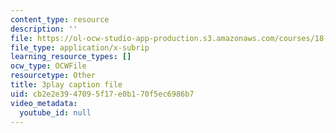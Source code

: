 ```yaml
---
content_type: resource
description: ''
file: https://ol-ocw-studio-app-production.s3.amazonaws.com/courses/18-06sc-linear-algebra-fall-2011/cb2e2e3947095f17e0b170f5ec6986b7_QuZL5IKpO_U.srt
file_type: application/x-subrip
learning_resource_types: []
ocw_type: OCWFile
resourcetype: Other
title: 3play caption file
uid: cb2e2e39-4709-5f17-e0b1-70f5ec6986b7
video_metadata:
  youtube_id: null
---
```

